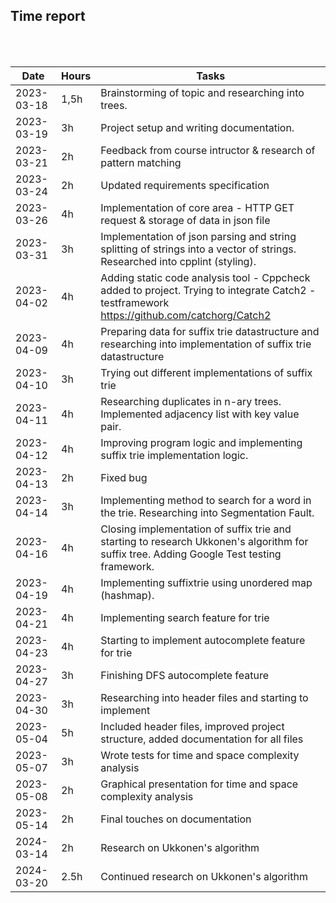 ##  Time report

<br />
<br />



Date       | Hours| Tasks |
-----------|------|--------|
2023-03-18 | 1,5h | Brainstorming of topic and researching into trees.|
2023-03-19 | 3h   | Project setup and writing documentation. |
2023-03-21 | 2h   | Feedback from course intructor & research of pattern matching |
2023-03-24 | 2h   | Updated requirements specification |
2023-03-26 | 4h   | Implementation of core area - HTTP GET request & storage of data in json file |
2023-03-31 | 3h   | Implementation of json parsing and string splitting of strings into a vector of strings. Researched into cpplint (styling).| 
2023-04-02 | 4h   | Adding static code analysis tool  - Cppcheck added to project.  Trying to integrate Catch2 -testframework https://github.com/catchorg/Catch2| 
2023-04-09 | 4h   | Preparing data for suffix trie datastructure and researching into implementation of suffix trie datastructure | 
2023-04-10 | 3h   | Trying out different implementations of suffix trie  | 
2023-04-11 | 4h   | Researching duplicates in n-ary trees. Implemented adjacency list with key value pair.| 
2023-04-12 | 4h   | Improving program logic and implementing suffix trie implementation logic.| 
2023-04-13 | 2h   | Fixed bug | 
2023-04-14 | 3h   | Implementing method to search for a word in the trie. Researching into Segmentation Fault.| 
2023-04-16 | 4h   | Closing implementation of suffix trie and starting to research Ukkonen's algorithm for suffix tree. Adding Google Test testing framework.| 
2023-04-19 | 4h   | Implementing suffixtrie using unordered map (hashmap). |
2023-04-21 | 4h   | Implementing search feature for trie  |
2023-04-23 | 4h   | Starting to implement autocomplete feature for trie |
2023-04-27 | 3h   | Finishing DFS autocomplete feature |
2023-04-30 | 3h   | Researching into header files and starting to implement |
2023-05-04 | 5h   | Included header files, improved project structure, added documentation for all files |
2023-05-07 | 3h   | Wrote tests for time and space complexity analysis |
2023-05-08 | 2h   | Graphical presentation for time and space complexity analysis  |
2023-05-14 | 2h   | Final touches on documentation |
2024-03-14 | 2h   | Research on Ukkonen's algorithm |
2024-03-20 | 2.5h | Continued research on Ukkonen's algorithm |








